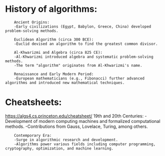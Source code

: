 # History of algorithms:

        Ancient Origins:
        -Early civilizations (Egypt, Babylon, Greece, China) developed problem-solving methods.
        
        Euclidean Algorithm (circa 300 BCE):
        -Euclid devised an algorithm to find the greatest common divisor.
        
        Al-Khwarizmi and Algebra (circa 825 CE):
        -Al-Khwarizmi introduced algebra and systematic problem-solving methods.
        -The term "algorithm" originates from Al-Khwarizmi's name.
        
        Renaissance and Early Modern Period:
        -European mathematicians (e.g., Fibonacci) further advanced algorithms and introduced new mathematical techniques.
        
# Cheatsheets:
https://algs4.cs.princeton.edu/cheatsheet/
        19th and 20th Centuries:
        -Development of modern computing machines and formalized computational methods.
        -Contributions from Gauss, Lovelace, Turing, among others.
        
        Contemporary Era:
        -Surge in algorithmic research and development.
        -Algorithms power various fields including computer programming, cryptography, optimization, and machine learning.
